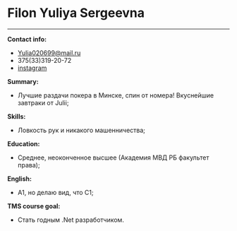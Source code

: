 # Filon Yuliya Sergeevna
***
**Contact info:** 
* Yulia020699@mail.ru
* 375(33)319-20-72
* [instagram](https://www.instagram.com/filonchick/ "ссылка на сайт")

**Summary:** 
* Лучшие раздачи покера в Минске, спин от номера! Вкуснейшие завтраки от Julii;

**Skills:** 
* Ловкость рук и никакого машенничества;

**Education:** 
* Среднее, неоконченное высшее (Академия МВД РБ факультет права);

**English:** 
* A1, но делаю вид, что С1;

**TMS course goal:** 
* Стать годным .Net разработчиком.
